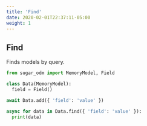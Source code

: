 ```yaml
---
title: 'Find'
date: 2020-02-01T22:37:11-05:00
weight: 1
---
```


## Find

Finds models by query.

```python
from sugar_odm import MemoryModel, Field

class Data(MemoryModel):
  field = Field()

await Data.add({ 'field': 'value' })

async for data in Data.find({ 'field': 'value' }):
  print(data)
```
